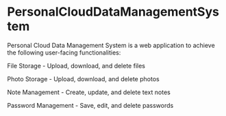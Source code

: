 # PersonalCloudDataManagementSystem

Personal Cloud Data Management System is a web application to achieve the following user-facing functionalities: 

File Storage - Upload, download, and delete files

Photo Storage - Upload, download, and delete photos

Note Management - Create, update, and delete text notes

Password Management - Save, edit, and delete passwords

